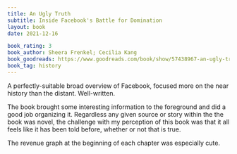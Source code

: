 ```yaml
---
title: An Ugly Truth
subtitle: Inside Facebook's Battle for Domination
layout: book
date: 2021-12-16

book_rating: 3
book_author: Sheera Frenkel; Cecilia Kang
book_goodreads: https://www.goodreads.com/book/show/57438967-an-ugly-truth
book_tag: history
---
```


A perfectly-suitable broad overview of Facebook, focused more on the near history than the distant. Well-written.

The book brought some interesting information to the foreground and did a good job organizing it. Regardless any given source or story within the the book was novel, the challenge with my perception of this book was that it all feels like it has been told before, whether or not that is true. 

The revenue graph at the beginning of each chapter was especially cute.